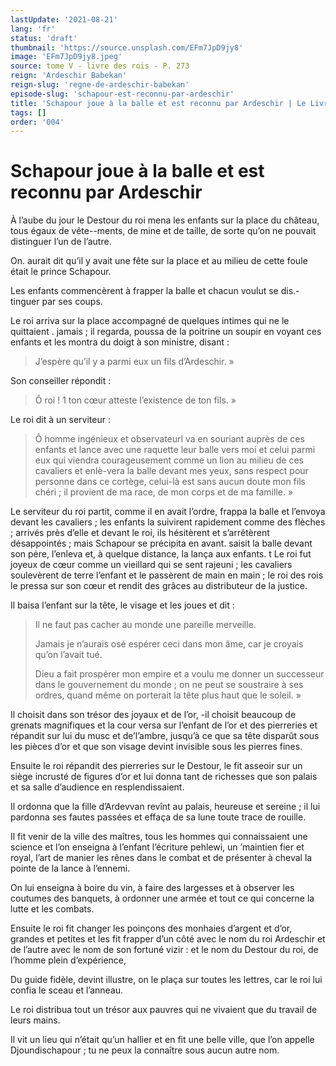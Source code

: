 ```yaml
---
lastUpdate: '2021-08-21'
lang: 'fr'
status: 'draft'
thumbnail: 'https://source.unsplash.com/EFm7JpD9jy8'
image: 'EFm7JpD9jy8.jpeg'
source: tome V - livre des rois - P. 273
reign: 'Ardeschir Babekan'
reign-slug: 'regne-de-ardeschir-babekan'
episode-slug: 'schapour-est-reconnu-par-ardeschir'
title: 'Schapour joue à la balle et est reconnu par Ardeschir | Le Livre des Rois | Shâhnâmeh'
tags: []
order: '004'
---
```


<!-- LTeX: language=fr -->

# Schapour joue à la balle et est reconnu par Ardeschir

À l’aube du jour le Destour du roi mena les enfants sur la place du château, tous égaux de vête--ments, de mine et de taille, de sorte qu’on ne pouvait distinguer l’un de l’autre.

On. aurait dit qu’il y avait une fête sur la place et au milieu de cette foule était le prince Schapour.

Les enfants commencèrent à frapper la balle et chacun voulut se dis.-tinguer par ses coups.

Le roi arriva sur la place accompagné de quelques intimes qui ne le quittaient . jamais ; il regarda, poussa de la poitrine un soupir en voyant ces enfants et les montra du doigt à son ministre, disant :

> J’espère qu’il y a parmi eux un fils d’Ardeschir. »

Son conseiller répondit :

> Ô roi !
1
ton cœur atteste l’existence de ton fils. »

Le roi dit à un serviteur :

> Ô homme ingénieux et observateurl va en souriant auprès de ces enfants et lance avec une raquette leur balle vers moi et celui parmi eux qui viendra courageusement comme un lion au milieu de ces cavaliers et enlè-vera la balle devant mes yeux, sans respect pour personne dans ce cortège, celui-là est sans aucun doute mon fils chéri ; il provient de ma race, de mon corps et de ma famille. »

Le serviteur du roi partit, comme il en avait l’ordre, frappa la balle et l’envoya devant les cavaliers ; les enfants la suivirent rapidement comme des flèches ; arrivés près d’elle et devant le roi, ils hésitèrent et s’arrêtèrent désappointés ; mais Schapour se précipita en avant. saisit la balle devant son père, l’enleva et, à quelque distance, la lança aux enfants. t Le roi fut joyeux de cœur comme un vieillard qui se sent rajeuni ; les cavaliers soulevèrent de terre l’enfant et le passèrent de main en main ; le roi des rois le pressa sur son cœur et rendit des grâces au distributeur de la justice.

Il baisa l’enfant sur la tête, le visage et les joues et dit :

> Il ne faut pas cacher au monde une pareille merveille.
>
> Jamais je n’aurais osé espérer ceci dans mon âme, car je croyais qu’on l’avait tué.
>
> Dieu a fait prospérer mon empire et a voulu me donner un successeur dans le gouvernement du monde ; on ne peut se soustraire à ses ordres, quand même on porterait la tête plus haut que le soleil. »

Il choisit dans son trésor des joyaux et de l’or, -il choisit beaucoup de grenats magnifiques et la cour versa sur l’enfant de l’or et des pierreries et répandit sur lui du musc et de’l’ambre, jusqu’à ce que sa tête disparût sous les pièces d’or et que son visage devint invisible sous les pierres fines.

Ensuite le roi répandit des pierreries sur le Destour, le fit asseoir sur un siège incrusté de figures d’or et lui donna tant de richesses que son palais et sa salle d’audience en resplendissaient.

Il ordonna que la fille d’Ardevvan revînt au palais, heureuse et sereine ; il lui pardonna ses fautes passées et effaça de sa lune toute trace de rouille.

Il fit venir de la ville des maîtres, tous les hommes qui connaissaient une science et l’on enseigna à l’enfant l’écriture pehlewi, un ’maintien fier et royal, l’art de manier les rênes dans le combat et de présenter à cheval la pointe de la lance à l’ennemi.

On lui enseigna à boire du vin, à faire des largesses et à observer les coutumes des banquets, à ordonner une armée et tout ce qui concerne la lutte et les combats.

Ensuite le roi fit changer les poinçons des monhaies d’argent et d’or, grandes et petites et les fit frapper d’un côté avec le nom du roi Ardeschir et de l’autre avec le nom de son fortuné vizir : et le nom du Destour du roi, de l’homme plein d’expérience,

Du guide fidèle, devint illustre, on le plaça sur toutes les lettres, car le roi lui confia le sceau et l’anneau.

Le roi distribua tout un trésor aux pauvres qui ne vivaient que du travail de leurs mains.

Il vit un lieu qui n’était qu’un hallier et en fit une belle ville, que l’on appelle Djoundischapour ; tu ne peux la connaître sous aucun autre nom.

